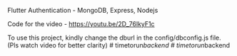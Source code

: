 Flutter Authentication - MongoDB, Express, Nodejs

Code for the video - https://youtu.be/2D_76lkyF1c

To use this project, kindly change the dburl in the config/dbconfig.js file. (Pls watch video for better clarity)
#   t i m e t o r u n _ b a c k e n d  
 #   t i m e t o r u n _ b a c k e n d  
 